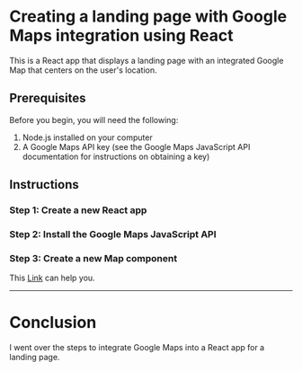 # Creating a landing page with Google Maps integration using React

This is a React app that displays a landing page with an integrated Google Map that centers on the user's location.

## Prerequisites

Before you begin, you will need the following:

1. Node.js installed on your computer
2. A Google Maps API key (see the Google Maps JavaScript API documentation for instructions on obtaining a key)

## Instructions

### Step 1: Create a new React app

### Step 2: Install the Google Maps JavaScript API

### Step 3: Create a new Map component

This [Link](https://blog.logrocket.com/integrating-google-maps-react/) can help you.


---
# Conclusion
I went over the steps to integrate Google Maps into a React app for a landing page.

